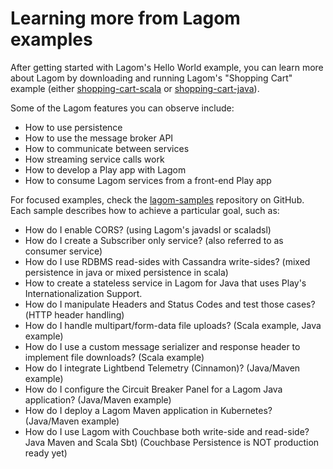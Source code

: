 # Learning more from Lagom examples

After getting started with Lagom's Hello World example, you can learn more about Lagom by downloading and
running Lagom's "Shopping Cart" example (either [shopping-cart-scala][] or [shopping-cart-java][]).

[shopping-cart-scala]: https://github.com/lagom/lagom-samples/tree/1.6.x/shopping-cart/shopping-cart-scala
[shopping-cart-java]: https://github.com/lagom/lagom-samples/tree/1.6.x/shopping-cart/shopping-cart-java

Some of the Lagom features you can observe include:

* How to use persistence
* How to use the message broker API
* How to communicate between services
* How streaming service calls work
* How to develop a Play app with Lagom
* How to consume Lagom services from a front-end Play app

For focused examples, check the [lagom-samples](https://github.com/lagom/lagom-samples) repository on GitHub. Each sample describes how to achieve a particular goal, such as:

* How do I enable CORS? (using Lagom's javadsl or scaladsl)
* How do I create a Subscriber only service? (also referred to as consumer service)
* How do I use RDBMS read-sides with Cassandra write-sides? (mixed persistence in java or mixed persistence in scala)
* How to create a stateless service in Lagom for Java that uses Play's Internationalization Support.
* How do I manipulate Headers and Status Codes and test those cases?(HTTP header handling)
* How do I handle multipart/form-data file uploads? (Scala example, Java example)
* How do I use a custom message serializer and response header to implement file downloads? (Scala example)
* How do I integrate Lightbend Telemetry (Cinnamon)? (Java/Maven example)
* How do I configure the Circuit Breaker Panel for a Lagom Java application? (Java/Maven example)
* How do I deploy a Lagom Maven application in Kubernetes? (Java/Maven example)
* How do I use Lagom with Couchbase both write-side and read-side? Java Maven and Scala Sbt) (Couchbase Persistence is NOT production ready yet)

